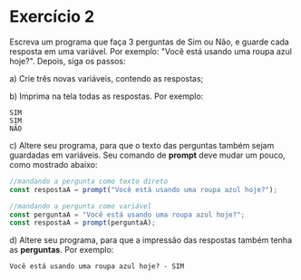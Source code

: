 # Exercício 2
Escreva um programa que faça 3 perguntas de Sim ou Não, e guarde cada resposta em uma variável. Por exemplo: "Você está usando uma roupa azul hoje?". Depois, siga os passos:

a) Crie três novas variáveis, contendo as respostas;

b) Imprima na tela todas as respostas. Por exemplo:

```
SIM
SIM
NÃO
```

c) Altere seu programa, para que o texto das perguntas também sejam guardadas em variáveis. Seu comando de **prompt** deve mudar um pouco, como mostrado abaixo:

```jsx
//mandando a pergunta como texto direto
const respostaA = prompt("Você está usando uma roupa azul hoje?");

//mandando a pergunta como variável
const perguntaA = "Você está usando uma roupa azul hoje?";
const respostaA = prompt(perguntaA);
```

d) Altere seu programa, para que a impressão das respostas também tenha as **perguntas**. Por exemplo:

```
Você está usando uma roupa azul hoje? - SIM
```
